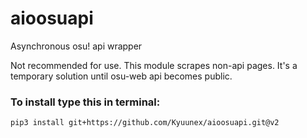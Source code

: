 # aioosuapi

Asynchronous osu! api wrapper

Not recommended for use. This module scrapes non-api pages. It's a temporary solution until osu-web api becomes public.

### To install type this in terminal: 

`pip3 install git+https://github.com/Kyuunex/aioosuapi.git@v2`